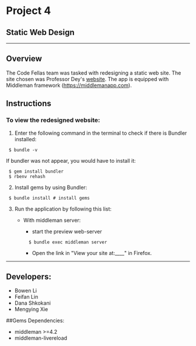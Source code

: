 # Project 4
## Static Web Design


***

## Overview
The Code Fellas team was tasked with redesigning a static web site. The site chosen was Professor Dey's [website](http://web.cse.ohio-state.edu/~dey.8/). The app is equipped with Middleman framework (https://middlemanapp.com). 


## Instructions

### To view the redesigned website:
1. Enter the following command in the terminal to check if there is Bundler installed:
  ```
   $ bundle -v
  ```

  If bundler was not appear, you would have to install it:

  ```
   $ gem install bundler
   $ rbenv rehash 
  ```

2. Install gems by using Bundler:

  ```
   $ bundle install # install gems 
  ```

3. Run the application by following this list:

   - With middleman server:
        - start the preview web-server

        ```
          $ bundle exec middleman server
        ```
        - Open  the link in "View your site at:____" in Firefox.
***

## Developers:
* Bowen Li
* Feifan Lin
* Dana Shkokani
* Mengying Xie

##Gems Dependencies:
* middleman >=4.2
* middleman-livereload

